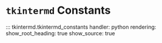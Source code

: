 # `tkintermd` Constants

::: tkintermd.tkintermd_constants
    handler: python
    <!-- selection:
      members:
        - popup
        - on_scrollbar
        - on_mousewheel
        - select_all
        - find
        - open_md_file
        - save_as_md_file
        - save_md_file
        - on_input_change
        - load_style
        - check_markdown
        - apply_markdown_both_sides -->
    rendering:
      show_root_heading: true
      show_source: true